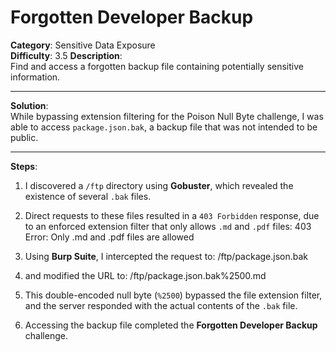 # Forgotten Developer Backup

**Category**: Sensitive Data Exposure  
**Difficulty**: 3.5
**Description**:  
Find and access a forgotten backup file containing potentially sensitive information.

---

**Solution**:  
While bypassing extension filtering for the Poison Null Byte challenge, I was able to access `package.json.bak`, a backup file that was not intended to be public.

---

**Steps**:

1. I discovered a `/ftp` directory using **Gobuster**, which revealed the existence of several `.bak` files.

2. Direct requests to these files resulted in a `403 Forbidden` response, due to an enforced extension filter that only allows `.md` and `.pdf` files:
403 Error: Only .md and .pdf files are allowed
3. Using **Burp Suite**, I intercepted the request to:
/ftp/package.json.bak
4. and modified the URL to:
/ftp/package.json.bak%2500.md

5. This double-encoded null byte (`%2500`) bypassed the file extension filter, and the server responded with the actual contents of the `.bak` file.
 
6. Accessing the backup file completed the **Forgotten Developer Backup** challenge.
